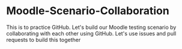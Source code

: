 # Moodle-Scenario-Collaboration
This is to practice GitHub. Let's build our Moodle testing scenario by collaborating with each other using GitHub.
Let's use issues and pull requests to build this together
